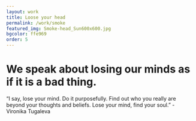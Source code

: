 ```yaml
---
layout: work
title: Loose your head
permalink: /work/smoke
featured_img: Smoke-head_Sun600x600.jpg
bgcolor: ffe969
order: 5
---
```


# We speak about losing our minds as if it is a bad thing.

“I say, lose your mind. Do it purposefully. Find out who you really are beyond your thoughts and beliefs. Lose your mind, find your soul.” - Vironika Tugaleva 